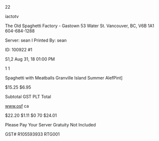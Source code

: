 22

íactotv

The Old Spaghetti Factory - Gastown
53 Water St.
Vancouver, BC, V6B 1A1
604-684-1288

Server: sean I
Printed By: sean

ID: 100922 #1

S1,2
Aug 31, 18 01:00 PM

1
1

 Spaghetti with Meatballs
 Granville Island Summer
AlefPint]

$15.25
$6.95

Subtotal
GST
PLT
Total

www.osf ca

$22.20
$1.11
$0 70
$24.01

Please Pay Your Server
Gratuity Not Included

GST# R105593933 RTG001


